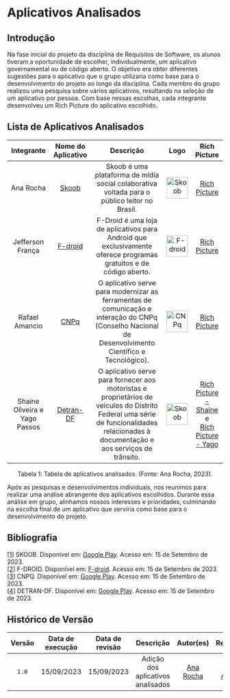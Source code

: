 # Aplicativos Analisados

## Introdução

Na fase inicial do projeto da disciplina de Requisitos de Software, os alunos tiveram a oportunidade de escolher, individualmente, um aplicativo governamental ou de código aberto. O objetivo era obter diferentes sugestões para o aplicativo que o grupo utilizaria como base para o desenvolvimento do projeto ao longo da disciplina. Cada membro do grupo realizou uma pesquisa sobre vários aplicativos, resultando na seleção de um aplicativo por pessoa. Com base nessas escolhas, cada integrante desenvolveu um Rich Picture do aplicativo escolhido.

## Lista de Aplicativos Analisados

|  Integrante  |  Nome do Aplicativo  |  Descrição  |  Logo  |  Rich Picture  |
| :----------: | :------------------: | :---------: | :----: | :------------: |
|  Ana Rocha  |  [Skoob](https://play.google.com/store/apps/details?id=com.gaudium.skoob)  |  Skoob é uma plataforma de mídia social colaborativa voltada para o público leitor no Brasil.  |  <img src="../img/logos/logo_skoob.png" alt="Skoob" width="50"/>  |  [Rich Picture](img/rich_pictures/rich_skoob_ana.png)  |
|   Jefferson França   |  [F-droid](https://f-droid.org/pt_BR/)  |  F-Droid é uma loja de aplicativos para Android que exclusivamente oferece programas gratuitos e de código aberto. |   <img src="../img/logos/logo_fdroid.png" alt="F-droid" width="50"/>   |  [Rich Picture](img/rich_pictures/rich_fdroid_jefferson.png)  |
|   Rafael Amancio   |  [CNPq](https://play.google.com/store/apps/details?id=br.cnpq.app&hl=pt_BR&gl=US)  |  O aplicativo serve para modernizar as ferramentas de comunicação e interação do CNPq (Conselho Nacional de Desenvolvimento Científico e Tecnológico).  |   <img src="../img/logos/logo_cnpq.png" alt="CNPq" width="50"/>   |  [Rich Picture](img/rich_pictures/rich_cnpq_rafael.png)  |
|   Shaine Oliveira e Yago Passos   |  [Detran-DF](https://play.google.com/store/apps/details?id=br.com.mesotec.detrandf&hl=pt_BR&gl=US)  |  O aplicativo serve para fornecer aos motoristas e proprietários de veículos do Distrito Federal uma série de funcionalidades relacionadas à documentação e aos serviços de trânsito.  |   <img src="../img/logos/logo_detrandf.png" alt="Skoob" width="50"/>   |  [Rich Picture - Shaine](img/rich_pictures/rich_detran_shaine.png) <br>e<br> [Rich Picture - Yago](img/rich_pictures/rich_detran_yago.png) |

<div style="text-align: center">
<p> Tabela 1: Tabela de aplicativos analisados. (Fonte: Ana Rocha, 2023).</p>
</div>

Após as pesquisas e desenvolvimentos individuais, nos reunimos para realizar uma análise abrangente dos aplicativos escolhidos. Durante essa análise em grupo, alinhamos nossos interesses e prioridades, culminando na escolha final de um aplicativo que serviria como base para o desenvolvimento do projeto.

## Bibliografia

<a id="aa" href="#a">[1]</a> SKOOB. Disponível em: [Google Play](https://play.google.com/store/apps/details?id=com.gaudium.skoob). Acesso em: 15 de Setembro de 2023.<br>
<a id="aa" href="#a">[2]</a> F-DROID. Disponível em: [F-droid](https://f-droid.org/pt_BR/). Acesso em: 15 de Setembro de 2023.<br>
<a id="aa" href="#a">[3]</a> CNPQ. Disponível em: [Google Play](https://play.google.com/store/apps/details?id=br.cnpq.app&hl=pt_BR&gl=US). Acesso em: 15 de Setembro de 2023.<br>
<a id="aa" href="#a">[4]</a> DETRAN-DF. Disponível em: [Google Play](https://play.google.com/store/apps/details?id=br.com.mesotec.detrandf&hl=pt_BR&gl=US). Acesso em: 15 de Setembro de 2023.<br>


## Histórico de Versão

| Versão | Data de execução | Data de revisão |             Descrição             |                      Autor(es)                       |                     Revisor(es)                      |
| :----: | :--------------: | :-------------: | :-------------------------------: | :--------------------------------------------------: | :--------------------------------------------------: |
| `1.0`  |    15/09/2023    |   15/09/2023    | Adição dos aplicativos analisados |   [Ana Rocha](https://github.com/anaaroch)    | [Rafael Amancio](https://github.com/Rafael-gc) |

